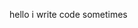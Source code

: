 hello i write code sometimes

<!---
emhofer/emhofer is a ✨ special ✨ repository because its `README.md` (this file) appears on your GitHub profile.
You can click the Preview link to take a look at your changes.
--->
